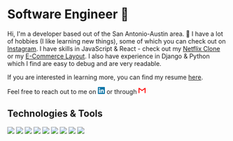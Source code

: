 # Software Engineer 🤖

Hi, I'm a developer based out of the San Antonio-Austin area. 🐍
I have a lot of hobbies (I like learning new things), some of which you can check out on [Instagram](https://www.instagram.com/drdrelowe/).
I have skills in JavaScript & React - check out my [Netflix Clone](https://jlowen-netflix.netlify.app/) or my [E-Commerce Layout](https://jlowe-n.github.io/picsomereact/).
I also have experience in Django & Python which I find are easy to debug and are very readable.

If you are interested in learning more, you can find my resume [here](https://github.com/JLowe-N/MyResume).

Feel free to reach out to me on [<img src="https://raw.githubusercontent.com/JLowe-N/JLowe-N/master/icons/linkedin.svg" width=16>](https://www.linkedin.com/in/justinlowen/)
or through [<img src="https://raw.githubusercontent.com/JLowe-N/JLowe-N/master/icons/gmail.svg" width=16>](mailto:Justin.G.Lowen@Gmail.com)

## Technologies & Tools
![](https://img.shields.io/badge/Code-Git-informational?style=flat&logo=Git&logoColor=f05032&color=20232a)
![](https://img.shields.io/badge/Code-HTML5-informational?style=flat&logo=HTML5&logoColor=e34f26&color=20232a)
![](https://img.shields.io/badge/Code-CSS3-informational?style=flat&logo=CSS3&logoColor=157286&color=20232a)
![](https://img.shields.io/badge/Code-JavaScript_(ES6+)-informational?style=flat&logo=JavaScript&logoColor=f7df1e&color=20232a)
![](https://img.shields.io/badge/Code-React-informational?style=flat&logo=React&logoColor=61dafb&color=20232a)
![](https://img.shields.io/badge/Code-React_Router-informational?style=flat&logo=React-Router&logoColor=ca4245&color=20232a)
![](https://img.shields.io/badge/Code-styled_components-informational?style=flat&logo=styled-components&logoColor=d87093&color=20232a)
![](https://img.shields.io/badge/Code-Python-informational?style=flat&logo=Python&logoColor=f7df1e&color=20232a)
![](https://img.shields.io/badge/Code-Django-informational?style=flat&logo=Django&logoColor=092E20&color=20232a)



